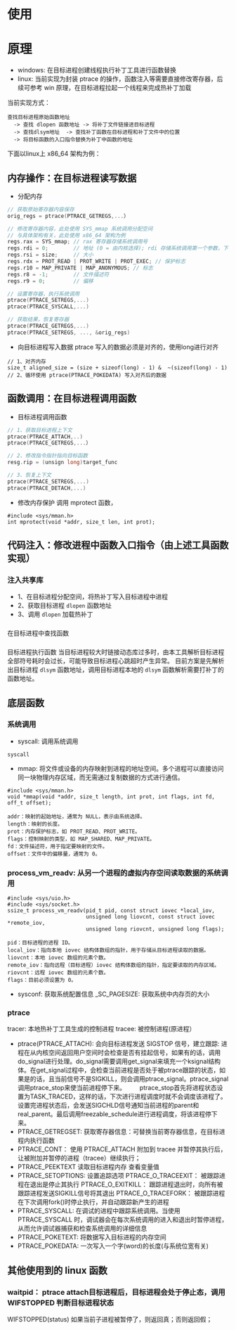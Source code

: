 # 使用



# 原理

- windows: 在目标进程创建线程执行补丁工具进行函数替换
- linux: 当前实现为封装 ptrace 的操作，函数注入等需要直接修改寄存器，后续可参考 win 原理，在目标进程拉起一个线程来完成热补丁加载

当前实现方式：
```
查找目标进程原始函数地址 
  -> 查找 dlopen 函数地址 -> 将补丁文件链接进目标进程 
  -> 查找dlsym地址  -> 查找补丁函数在目标进程和补丁文件中的位置
  -> 将目标函数的入口指令替换为补丁中函数的地址
```

下面以linux上 x86_64 架构为例：
## 内存操作：在目标进程读写数据
- 分配内存
```cpp
// 获取原始寄存器内容保存
orig_regs = ptrace(PTRACE_GETREGS,...）

// 修改寄存器内容，此处使用 SYS_mmap 系统调用分配空间
// 与具体架构有关，此处使用 x86_64 架构为例
regs.rax = SYS_mmap; // rax 寄存器存储系统调用号
regs.rdi = 0;        // 地址 (0 = 由内核选择); rdi 存储系统调用第一个参数，下面的寄存器递加
regs.rsi = size;     // 大小
regs.rdx = PROT_READ | PROT_WRITE | PROT_EXEC; // 保护标志
regs.r10 = MAP_PRIVATE | MAP_ANONYMOUS; // 标志
regs.r8 = -1;        // 文件描述符
regs.r9 = 0;         // 偏移

// 设置寄存器，执行系统调用
ptrace(PTRACE_SETREGS,...)
ptrace(PTRACE_SYSCALL,...)

// 获取结果，恢复寄存器
ptrace(PTRACE_GETREGS,...)
ptrace(PTRACE_SETREGS, ..., &orig_regs)
```

- 向目标进程写入数据
ptrace 写入的数据必须是对齐的，使用long进行对齐
```
// 1、对齐内存
size_t aligned_size = (size + sizeof(long) - 1) &  ~(sizeof(long) - 1)
// 2、循环使用 ptrace(PTRACE_POKEDATA) 写入对齐后的数据
```

## 函数调用：在目标进程调用函数
- 目标进程调用函数
```cpp
// 1、获取目标进程上下文
ptrace(PTRACE_ATTACH,..)
ptrace(PTRACE_GETREGS,...） 

// 2、修改指令指针指向目标函数
resg.rip = (unsign long)target_func

// 3、恢复上下文
ptrace(PTRACE_SETREGS,...)
ptrace(PTRACE_DETACH,...)
```

- 修改内存保护
调用 mprotect 函数，
```
#include <sys/mman.h>
int mprotect(void *addr, size_t len, int prot);
```

## 代码注入：修改进程中函数入口指令（由上述工具函数实现）
### 注入共享库
  - 1、在目标进程分配空间，将热补丁写入目标进程中进程
  - 2、获取目标进程 `dlopen` 函数地址
  - 3、调用 `dlopen` 加载热补丁

### 

### 
在目标进程中查找函数
### 


目标进程执行函数
当目标进程较大时链接动态库过多时，由本工具解析目标进程全部符号耗时会过长，可能导致目标进程心跳超时产生异常。
目前方案是先解析出目标进程 `dlsym` 函数地址，调用目标进程本地的 `dlsym` 函数解析需要打补丁的函数地址。

### 

### 

## 底层函数

### 系统调用
- syscall: 调用系统调用
```
syscall
```

- mmap: 将文件或设备的内存映射到进程的地址空间。多个进程可以直接访问同一块物理内存区域，而无需通过复制数据的方式进行通信。
```
#include <sys/mman.h>
void *mmap(void *addr, size_t length, int prot, int flags, int fd, off_t offset);

addr：映射的起始地址，通常为 NULL，表示由系统选择。
length：映射的长度。
prot：内存保护标志，如 PROT_READ、PROT_WRITE。
flags：控制映射的类型，如 MAP_SHARED、MAP_PRIVATE。
fd：文件描述符，用于指定要映射的文件。
offset：文件中的偏移量，通常为 0。
```

### process_vm_readv: 从另一个进程的虚拟内存空间读取数据的系统调用
```
#include <sys/uio.h>
#include <sys/socket.h>
ssize_t process_vm_readv(pid_t pid, const struct iovec *local_iov,
                         unsigned long liovcnt, const struct iovec *remote_iov,
                         unsigned long riovcnt, unsigned long flags);

pid：目标进程的进程 ID。
local_iov：指向本地 iovec 结构体数组的指针，用于存储从目标进程读取的数据。
liovcnt：本地 iovec 数组的元素个数。
remote_iov：指向远程（目标进程）iovec 结构体数组的指针，指定要读取的内存区域。
riovcnt：远程 iovec 数组的元素个数。
flags：目前必须设置为 0。
```

- sysconf: 获取系统配置信息
    _SC_PAGESIZE: 获取系统中内存页的大小

    
  

### ptrace
tracer: 本地热补丁工具生成的控制进程
tracee: 被控制进程(原进程）

- ptrace(PTRACE_ATTACH): 会向目标进程发送 SIGSTOP 信号，建立跟踪:
  进程在从内核空间返回用户空间时会检查是否有挂起信号，如果有的话，调用do_signal进行处理。do_signal需要调用get_signal来填充一个ksignal结构体。在get_signal过程中，会检查当前进程是否处于被ptrace跟踪的状态，如果是的话，且当前信号不是SIGKILL，则会调用ptrace_signal。ptrace_signal调用ptrace_stop来使当前进程停下来。
  ptrace_stop首先将进程状态设置为TASK_TRACED，这样的话，下次进行进程调度时就不会调度该进程了。设置完进程状态后，会发送SIGCHLD信号通知当前进程的parent和real_parent。最后调用freezable_schedule进行进程调度，将该进程停下来。
- PTRACE_GETREGSET: 获取寄存器信息：可替换当前寄存器信息，在目标进程内执行函数
- PTRACE_CONT： 使用 PTRACE_ATTACH 附加到 tracee 并暂停其执行后，让被附加并暂停的进程（tracee）继续执行；
- PTRACE_PEEKTEXT	读取目标进程内存	查看变量值
- PTRACE_SETOPTIONS: 设置追踪选项
  PTRACE_O_TRACEEXIT： 被跟踪进程在退出是停止其执行
  PTRACE_O_EXITKILL： 跟踪进程退出时，向所有被跟踪进程发送SIGKILL信号将其退出
  PTRACE_O_TRACEFORK： 被跟踪进程在下次调用fork()时停止执行，并自动跟踪新产生的进程
- PTRACE_SYSCALL: 在调试的进程中跟踪系统调用。当使用 PTRACE_SYSCALL 时，调试器会在每次系统调用的进入和退出时暂停进程，从而允许调试器捕获和检查系统调用的详细信息
- PTRACE_POKETEXT: 将数据写入目标进程的内存空间
- PTRACE_POKEDATA: 一次写入一个字(word)的长度(与系统位宽有关)
## 其他使用到的 linux 函数
### waitpid： ptrace attach目标进程后，目标进程会处于停止态，调用 WIFSTOPPED 判断目标进程状态
  WIFSTOPPED(status)	如果当前子进程被暂停了，则返回真；否则返回假；

### 
